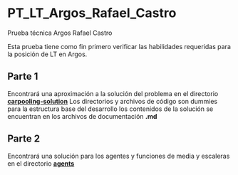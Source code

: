 # PT_LT_Argos_Rafael_Castro
Prueba técnica Argos Rafael Castro

Esta prueba tiene como fin primero verificar las habilidades requeridas para la posición de LT en Argos.

## Parte 1
Encontrará una aproximación a la solución del problema en el directorio [**carpooling-solution**](/carpooling-solution/)
Los directorios y archivos de código son dummies para la estructura base del desarrollo los contenidos de la solución se encuentran en los archivos de documentación **.md**

## Parte 2
Encontrará una solución para los agentes y funciones de media y escaleras en el directorio [**agents**](/agents/)